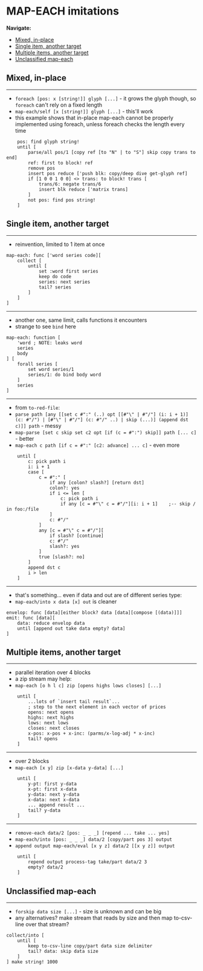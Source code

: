 # MAP-EACH imitations

**Navigate:**
  * [Mixed, in-place](#mixed-in-place)
  * [Single item, another target](#single-item-another-target)
  * [Multiple items, another target](#multiple-items-another-target)
  * [Unclassified map-each](#unclassified-map-each)


## Mixed, in-place

---
- `foreach [pos: x [string!]] glyph [...]` - it grows the glyph though, so `foreach` can't rely on a fixed length
- `map-each/self [x [string!]] glyph [...]` - this'll work
- this example shows that in-place map-each cannot be properly implemented using foreach, unless foreach checks the length every time
```
	pos: find glyph string!
	until [
		parse/all pos/1 [copy ref [to "N" | to "S"] skip copy trans to end]
		ref: first to block! ref
		remove pos			
		insert pos reduce ['push blk: copy/deep dive get-glyph ref]
		if [1 0 0 1 0 0] <> trans: to block! trans [
			trans/6: negate trans/6
			insert blk reduce ['matrix trans]
		]		
		not pos: find pos string!
	]
```

## Single item, another target

---
- reinvention, limited to 1 item at once
```
map-each: func ['word series code][
    collect [
        until [
            set :word first series
            keep do code
            series: next series
            tail? series
        ]
    ]
]
```

---
- another one, same limit, calls functions it encounters
- strange to see `bind` here
```
map-each: function [
	'word ; NOTE: leaks word
	series
	body
] [
	forall series [
		set word series/1
		series/1: do bind body word
	]
	series
]
```

---
- from `to-red-file`:
- `parse path [any [[set c #":" (..) opt [[#"\" | #"/"] (i: i + 1)] (c: #"/") | [#"\" | #"/"] (c: #"/" ..) | skip (...)] (append dst c)]] path` - messy
- `map-parse [set c skip set c2 opt [if (c = #":") skip]] path [... c]` - better
- `map-each c path [if c = #":" [c2: advance] ... c]` - even more
```
	until [
		c: pick path i
		i: i + 1
		case [
			c = #":" [
				if any [colon? slash?] [return dst]
				colon?: yes
				if i <= len [
					c: pick path i
					if any [c = #"\" c = #"/"][i: i + 1]	;-- skip / in foo:/file
				]
				c: #"/"
			]
			any [c = #"\" c = #"/"][
				if slash? [continue]
				c: #"/"
				slash?: yes
			]
			true [slash?: no]
		]
		append dst c
		i > len
	]
```

---
- that's something... even if data and out are of different series type:
- `map-each/into x data [x] out` is cleaner
```
envelop: func [data][either block? data [data][compose [(data)]]]
emit: func [data][
	data: reduce envelop data
	until [append out take data empty? data]
]
```


## Multiple items, another target

---
- parallel iteration over 4 blocks
- a zip stream may help:
- `map-each [o h l c] zip [opens highs lows closes] [...]`
```
    until [
        ...lots of `insert tail result`...
        ; step to the next element in each vector of prices
        opens: next opens
        highs: next highs
        lows: next lows
        closes: next closes
        x-pos: x-pos + x-inc: (parms/x-log-adj * x-inc) 
        tail? opens
    ]
```

---
- over 2 blocks
- `map-each [x y] zip [x-data y-data] [...]`
```
    until [
        y-pt: first y-data
        x-pt: first x-data
        y-data: next y-data
        x-data: next x-data
        ... append result ...
        tail? y-data
    ]
```

---
- `remove-each data/2 [pos: _ _ _] [repend ... take ... yes]`
- `map-each/into [pos: _ _ _] data/2 [copy/part pos 3] output`
- `append output map-each/eval [x y z] data/2 [[x y z]] output`
```
	until [
		repend output process-tag take/part data/2 3
		empty? data/2
	]
```



## Unclassified map-each


---
- `forskip data size [...]` - size is unknown and can be big
- any alternatives? make stream that reads by size and then map to-csv-line over that stream?
```
collect/into [
    until [
        keep to-csv-line copy/part data size delimiter
        tail? data: skip data size
    ]
] make string! 1000
```
